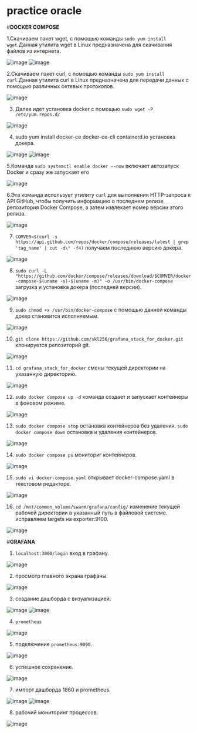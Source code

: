 # practice oracle

#**DOCKER COMPOSE**

1.Скачиваем пакет wget, с помощью команды `sudo yum install wget`.Данная утилита wget в Linux предназначена для скачивания файлов из интернета. 

![image](https://github.com/user-attachments/assets/883cc6a3-9224-47e7-8a13-316eee0bb08e)
![image](https://github.com/user-attachments/assets/3ae11e20-485c-4aa3-bd3b-ebe5407ee6e3)

2.Скачиваем пакет curl, с помощью команды `sudo yum install curl`.Данная утилита curl в Linux предназначена для передачи данных с помощью различных сетевых протоколов.

![image](https://github.com/user-attachments/assets/4a9ef6c4-ce94-413b-a24c-369196de0e93)

3. Далее идет установка docker с помощью `sudo wget -P /etc/yum.repos.d/`

![image](https://github.com/user-attachments/assets/06428378-0a56-4033-b585-83f193fc244e)

4. sudo yum install docker-ce docker-ce-cli containerd.io установка докера.

![image](https://github.com/user-attachments/assets/8f7e9dce-a85e-4618-a2d0-d5284784a99c)
![image](https://github.com/user-attachments/assets/8299da92-55d6-4871-9468-5559fd8a79d2)

5.Команда `sudo systemctl enable docker --now` включает автозапуск Docker и сразу же запускает его

![image](https://github.com/user-attachments/assets/d8c20684-7265-4faf-ada8-e420a95e1829)

6.Эта команда использует утилиту `curl` для выполнения HTTP-запроса к API GitHub, чтобы получить информацию о последнем релизе репозитория Docker Compose, а затем извлекает номер версии этого релиза.

![image](https://github.com/user-attachments/assets/4086e19c-fc3c-4658-8906-2d5677f322bb)

7. `COMVER=$(curl -s https://api.github.com/repos/docker/compose/releases/latest | grep 'tag_name' | cut -d\" -f4)` получаем последнюю версию докера.
   
![image](https://github.com/user-attachments/assets/8e439f1b-2c74-45bf-a189-7e77355d1623)

8. `sudo curl -L "https://github.com/docker/compose/releases/download/$COMVER/docker-compose-$(uname -s)-$(uname -m)" -o /usr/bin/docker-compose` загрузка и установка докера (последней версии).

![image](https://github.com/user-attachments/assets/dca434e8-2d58-4bcc-b18d-e2ddffc6d0a5)

9. `sudo chmod +x /usr/bin/docker-compose` с помощью данной команды докер становится исполняемым.

![image](https://github.com/user-attachments/assets/eeacff25-d5c9-425a-8c1a-c7763a02227c)

10. `git clone https://github.com/skl256/grafana_stack_for_docker.git` клонируется репозиторий git.

![image](https://github.com/user-attachments/assets/36369452-5ad6-428f-8f86-86470812e6fc)

11. `cd grafana_stack_for_docker`  смены текущей директории на указанную директорию.

![image](https://github.com/user-attachments/assets/f18d4798-a9af-4c9b-a24f-34f106f71b8b)

12. `sudo docker compose up -d` команда создает и запускает контейнеры в фоновом режиме.

![image](https://github.com/user-attachments/assets/bf58ab35-059b-44aa-85c0-53a31ef32d30)

13. `sudo docker compose stop` остановка контейнеров без удаления. `sudo docker compose down` остановка и удаления контейнеров.

![image](https://github.com/user-attachments/assets/abeb2401-21d1-4543-91e1-c585f19b2b4d)

14. `sudo docker compose ps` мониториг контейнеров.

![image](https://github.com/user-attachments/assets/6b716e63-69a1-41be-ab77-d0c3ed72db71)

15. `sudo vi docker-compose.yaml` открывает docker-compose.yaml в текстовом редакторе.

![image](https://github.com/user-attachments/assets/6689db1d-768e-4c7b-be2e-f909fc94331a)

16. `cd /mnt/common_volume/swarm/grafana/config/` изменение текущей рабочей директории в указанный путь в файловой системе. исправляем targets на exporter:9100.

![image](https://github.com/user-attachments/assets/f33a844f-483b-4131-b2d6-d4ba96bc4ac7)

#**GRAFANA**

1. `localhost:3000/login` вход в графану.

![image](https://github.com/user-attachments/assets/18b3e86a-f8bd-495d-88d3-aa8343e30196)

2. просмотр главного экрана графаны.

![image](https://github.com/user-attachments/assets/ee5d3237-14ae-421c-bae1-d2c643ac33bb)

3. создание дашборда с визуализацией.

![image](https://github.com/user-attachments/assets/c2bac13a-8644-4ce0-9943-cd774029e6a3) ![image](https://github.com/user-attachments/assets/8bd08223-e171-469a-8f64-bcc8475e9ac3)

4. `prometheus`

![image](https://github.com/user-attachments/assets/de553c40-98f4-46d1-ab0d-4b02d62f6218)

5. подключение `prometheus:9090`.

![image](https://github.com/user-attachments/assets/660a2743-4eb7-4f9b-b170-ad1f590b9a6c)

6. успешное сохранение.

![image](https://github.com/user-attachments/assets/2ea6ff2f-6b16-4f41-b4df-3394ded024e3)

7. импорт дашборда 1860 и prometheus.

![image](https://github.com/user-attachments/assets/4e56cc30-7e30-409a-8e78-c542feb6585e) ![image](https://github.com/user-attachments/assets/b85b0c87-2384-4585-90c3-b456ef508ee8)

8. рабочий мониторинг процессов.

![image](https://github.com/user-attachments/assets/6788bf4a-cd5a-460b-905a-bc8b7e1ba8d7)





